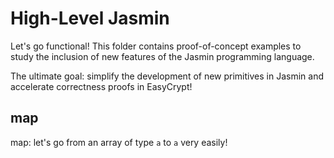 # High-Level Jasmin

Let's go functional! This folder contains proof-of-concept examples to study the inclusion of new features of the Jasmin programming language. 

The ultimate goal: simplify the development of new primitives in Jasmin and accelerate correctness proofs in EasyCrypt!

## map

map: let's go from an array of type `a` to `a` very easily!
